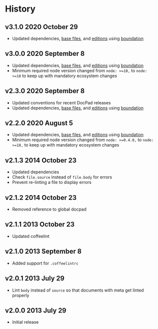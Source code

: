 # History

## v3.1.0 2020 October 29

-   Updated dependencies, [base files](https://github.com/bevry/base), and [editions](https://editions.bevry.me) using [boundation](https://github.com/bevry/boundation)

## v3.0.0 2020 September 8

-   Updated dependencies, [base files](https://github.com/bevry/base), and [editions](https://editions.bevry.me) using [boundation](https://github.com/bevry/boundation)
-   Minimum required node version changed from `node: >=10,` to `node: >=10` to keep up with mandatory ecosystem changes

## v2.3.0 2020 September 8

-   Updated conventions for recent DocPad releases
-   Updated dependencies, [base files](https://github.com/bevry/base), and [editions](https://editions.bevry.me) using [boundation](https://github.com/bevry/boundation)

## v2.2.0 2020 August 5

-   Updated dependencies, [base files](https://github.com/bevry/base), and [editions](https://editions.bevry.me) using [boundation](https://github.com/bevry/boundation)
-   Minimum required node version changed from `node: >=0.4.0,` to `node: >=10,` to keep up with mandatory ecosystem changes

## v2.1.3 2014 October 23

-   Updated dependencies
-   Check `file.source` instead of `file.body` for errors
-   Prevent re-linting a file to display errors

## v2.1.2 2014 October 23

-   Removed reference to global docpad

## v2.1.1 2013 October 23

-   Updated coffeelint

## v2.1.0 2013 September 8

-   Added support for `.coffeelintrc`

## v2.0.1 2013 July 29

-   Lint `body` instead of `source` so that documents with meta get linted properly

## v2.0.0 2013 July 29

-   Initial release
